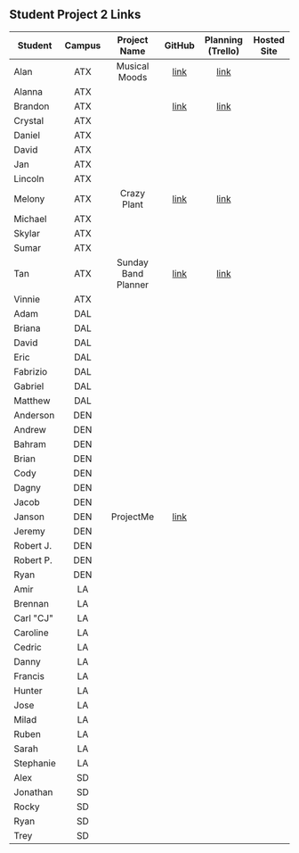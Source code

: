 ## Student Project 2 Links

| Student | Campus | Project Name | GitHub | Planning (Trello) | Hosted Site |
|---|:---:|:---:|:---:|:---:|:---:|
| Alan | ATX | Musical Moods | [link](https://github.com/acmccracken/musical-moods) | [link](https://trello.com/b/5z1oLtUB/musical-moods) |  |
| Alanna | ATX |  |  |  |  |
| Brandon | ATX |  | [link](https://github.com/bcarteratx/Project-2) | [link](https://trello.com/b/uvBFd4uH/project-2-crud-app) |  |
| Crystal | ATX |  |  |  |  |
| Daniel | ATX |  |  |  |  |
| David | ATX |  |  |  |  |
| Jan | ATX |  |  |  |  |
| Lincoln | ATX |  |  |  |  |
| Melony | ATX | Crazy Plant | [link](https://github.com/msegnit/crazyplant) | [link](https://trello.com/b/sUPXFcDF/crazy-plant) |  |
| Michael | ATX |  |  |  |  |
| Skylar | ATX |  |  |  |  |
| Sumar | ATX |  |  |  |  |
| Tan | ATX | Sunday Band Planner | [link](https://github.com/zeroxposur18/sunday-band-planner) | [link](https://trello.com/b/kX6lgmwK/sunday-band-planner) |  |
| Vinnie | ATX |  |  |  |  |
| Adam | DAL |  |  |  |  |
| Briana | DAL |  |  |  |  |
| David | DAL |  |  |  |  |
| Eric | DAL |  |  |  |  |
| Fabrizio | DAL |  |  |  |  |
| Gabriel | DAL |  |  |  |  |
| Matthew | DAL |  |  |  |  |
| Anderson | DEN |  |  |  |  |
| Andrew | DEN |  |  |  |  |
| Bahram | DEN |  |  |  |  |
| Brian | DEN |  |  |  |  |
| Cody | DEN |  |  |  |  |
| Dagny | DEN |  |  |  |  |
| Jacob | DEN |  |  |  |  |
| Janson | DEN | ProjectMe | [link](https://github.com/jayjaybunce/project-me) |  |  |
| Jeremy | DEN |  |  |  |  |
| Robert J. | DEN |  |  |  |  |
| Robert P. | DEN |  |  |  |  |
| Ryan | DEN |  |  |  |  |
| Amir | LA |  |  |  |  |
| Brennan | LA |  |  |  |  |
| Carl "CJ" | LA |  |  |  |  |
| Caroline | LA |  |  |  |  |
| Cedric | LA |  |  |  |  |
| Danny | LA |  |  |  |  |
| Francis | LA |  |  |  |  |
| Hunter | LA |  |  |  |  |
| Jose | LA |  |  |  |  |
| Milad | LA |  |  |  |  |
| Ruben | LA |  |  |  |  |
| Sarah | LA |  |  |  |  |
| Stephanie | LA |  |  |  |  |
| Alex | SD |  |  |  |  |
| Jonathan | SD |  |  |  |  |
| Rocky | SD |  |  |  |  |
| Ryan | SD |  |  |  |  |
| Trey | SD |  |  |  |  |
